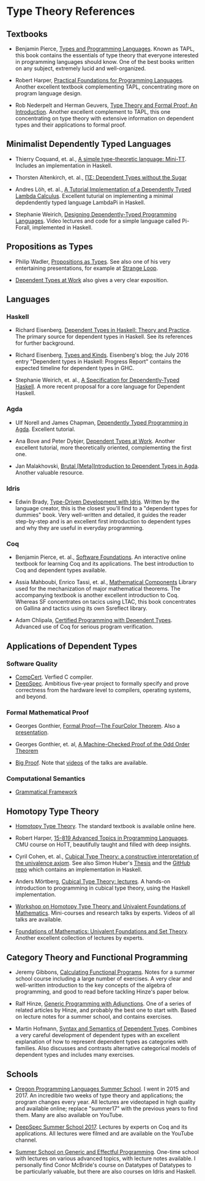 # Type Theory References

## Textbooks

* Benjamin Pierce, [Types and Programming
  Languages](https://www.cis.upenn.edu/~bcpierce/tapl/).  Known as TAPL,
  this book contains the essentials of type theory that everyone
  interested in programming languages should know.  One of the best
  books written on any subject, extremely lucid and well-organized.

* Robert Harper, [Practical Foundations for Programming
  Languages](http://www.cs.cmu.edu/~rwh/pfpl.html).  Another excellent
  textbook complementing TAPL, concentrating more on program language
  design.

* Rob Nederpelt and Herman Geuvers, [Type Theory and Formal Proof: An
  Introduction](https://www.cambridge.org/core/books/type-theory-and-formal-proof/0472640AAD34E045C7F140B46A57A67C).
  Another excellent complement to TAPL, this one concentrating on type
  theory with extensive information on dependent types and their
  applications to formal proof.

## Minimalist Dependently Typed Languages

* Thierry Coquand, et. al., [A simple type-theoretic language:
  Mini-TT](http://www.cse.chalmers.se/~bengt/papers/GKminiTT.pdf).
  Includes an implementation in Haskell.

* Thorsten Altenkirch, et. al., [ΠΣ: Dependent Types without the Sugar](http://www.cs.nott.ac.uk/~psztxa/publ/pisigma-new.pdf)

* Andres Löh, et. al., [A Tutorial Implementation of a Dependently Typed Lambda
  Calculus](https://www.andres-loeh.de/LambdaPi/).
  Excellent tuturial on implementing a minimal depdendently typed language LambdaPi in Haskell.

* Stephanie Weirich, [Designing Dependently-Typed Programming
  Languages](https://www.cs.uoregon.edu/research/summerschool/summer14/curriculum.html).
  Video lectures and code for a simple language called Pi-Forall,
  implemented in Haskell.

## Propositions as Types

* Philip Wadler, [Propositions as
  Types](http://homepages.inf.ed.ac.uk/wadler/papers/propositions-as-types/propositions-as-types.pdf).
  See also one of his very entertaining presentations, for example at
  [Strange Loop](https://www.youtube.com/watch?v=IOiZatlZtGU).

* [Dependent Types at
  Work](http://www.cse.chalmers.se/~peterd/papers/DependentTypesAtWork.pdf)
  also gives a very clear exposition.

## Languages

### Haskell

* Richard Eisenberg, [Dependent Types in Haskell: Theory and
  Practice](http://cs.brynmawr.edu/~rae/papers/2016/thesis/eisenberg-thesis.pdf).
  The primary source for dependent types in Haskell.  See its
  references for further background.

* Richard Eisenberg, [Types and
  Kinds](https://typesandkinds.wordpress.com/).
  Eisenberg's blog; the July 2016 entry "Dependent types in Haskell:
  Progress Report" contains the expected timeline for dependent types
  in GHC.

* Stephanie Weirich, et. al., [A Specification for Dependently-Typed
  Haskell](https://www.seas.upenn.edu/~sweirich/papers/systemd-submission.pdf).
  A more recent proposal for a core language for Dependent Haskell.

### Agda

* Ulf Norell and James Chapman, [Dependently Typed Programming in
  Agda](http://www.cse.chalmers.se/~ulfn/papers/afp08/tutorial.pdf). Excellent tutorial.

* Ana Bove and Peter Dybjer, [Dependent Types at
  Work](http://www.cse.chalmers.se/~peterd/papers/DependentTypesAtWork.pdf).
  Another excellent tutorial, more theoretically oriented, complementing the first one. 

* Jan Malakhovski, [Brutal [Meta]Introduction to Dependent Types in
  Agda](http://oxij.org/note/BrutalDepTypes/).  Another valuable
  resource.

### Idris

* Edwin Brady, [Type-Driven Development with
  Idris](https://www.manning.com/books/type-driven-development-with-idris).
  Written by the language creator, this is the closest you'll find to
  a "dependent types for dummies" book.  Very well-written and
  detailed, it guides the reader step-by-step and is an
  excellent first introduction to dependent types and why they are
  useful in everyday programming.

### Coq

* Benjamin Pierce, et. al., [Software
  Foundations](https://softwarefoundations.cis.upenn.edu/draft/).
  An interactive online textbook for learning Coq and its
  applications. The best introduction to Coq and dependent types
  available.

* Assia Mahboubi, Enrico Tassi, et. al., [Mathematical
  Components](https://math-comp.github.io/mcb/) Library used for the
  mechanization of major mathematical theorems.  The accompanying
  textbook is another excellent introduction to Coq.  Whereas SF
  concentrates on tacics using LTAC, this book concentrates on Gallina
  and tactics using its own Ssreflect library.

* Adam Chlipala, [Certified Programming with Dependent
  Types](http://adam.chlipala.net/cpdt/). Advanced use of Coq for
  serious program verification.

## Applications of Dependent Types

### Software Quality

* [CompCert](http://compcert.inria.fr/).  Verfied C compiler.
* [DeepSpec](https://deepspec.org/main).  Ambitious five-year project
  to formally specify and prove correctness from the hardware level to
  compilers, operating systems, and beyond.

### Formal Mathematical Proof

* Georges Gonthier, [Formal Proof—The FourColor
  Theorem](http://www.ams.org/notices/200811/tx081101382p.pdf).  Also
  a [presentation](https://www.youtube.com/watch?v=yBXGdJw1xBI).

* Georges Gonthier, et. al, [A Machine-Checked Proof of the Odd Order
  Theorem](https://hal.inria.fr/hal-00816699/file/main.pdf)

* [Big Proof](https://www.newton.ac.uk/event/bpr).  Note that [videos](https://www.newton.ac.uk/event/bpr/seminars)
  of the talks are available.

### Computational Semantics

* [Grammatical Framework](http://www.grammaticalframework.org/)

## Homotopy Type Theory

* [Homotopy Type Theory](https://homotopytypetheory.org/). The
  standard textbook is available online here.

* Robert Harper, [15-819 Advanced Topics in Programming
  Languages](https://scs.hosted.panopto.com/Panopto/Pages/Sessions/List.aspx?#folderID="07756bb0-b872-4a4a-95b1-b77ad206dab3").
  CMU course on HoTT, beautifully taught and filled with deep insights.

* Cyril Cohen, et. al., [Cubical Type Theory: a constructive
  interpretation of the univalence
  axiom](https://www.math.ias.edu/~amortberg/papers/cubicaltt.pdf). See
  also Simon Huber's
  [Thesis](http://www.cse.chalmers.se/~simonhu/misc/thesis.pdf) and
  the [GitHub repo](https://github.com/mortberg/cubicaltt) which contains an
  implementation in Haskell.

* Anders Mörtberg, [Cubical Type Theory: lectures](https://github.com/mortberg/cubicaltt/tree/master/lectures).
  A hands-on introduction to programming in cubical type theory, using the Haskell implementation.

* [Workshop on Homotopy Type Theory and Univalent Foundations of Mathematics](http://www.fields.utoronto.ca/activities/15-16/homotopy-type).
  Mini-courses and research talks by experts.  Videos of all talks are available.

* [Foundations of Mathematics: Univalent Foundations and Set Theory](http://fomus.weebly.com/talks-abstracts--videos.html).
  Another excellent collection of lectures by experts.

## Category Theory and Functional Programming

* Jeremy Gibbons, [Calculating Functional Programs](http://www.cs.ox.ac.uk/people/jeremy.gibbons/publications/acmmpc-calcfp.pdf).
  Notes for a summer school course including a large number of exercises.  A very clear and well-written introduction to the
  key concepts of the algebra of programming, and good to read before tackling Hinze's paper below.

* Ralf Hinze, [Generic Programming with
  Adjunctions](http://www.cs.ox.ac.uk/ralf.hinze/publications/LNCS-7470.pdf). One
  of a series of related articles by Hinze, and probably the best one
  to start with.  Based on lecture notes for a summer school, and
  contains exercises.

* Martin Hofmann, [Syntax and Semantics of Dependent
  Types](https://www.tcs.ifi.lmu.de/mitarbeiter/martin-hofmann/pdfs/syntaxandsemanticsof-dependenttypes.pdf).
  Combines a very careful development of dependent types with an excellent explanation of how to represent
  dependent types as categories with families. Also discusses and contrasts alternative categorical models
  of dependent types and includes many exercises.

## Schools

* [Oregon Programming Languages Summer
  School](https://www.cs.uoregon.edu/research/summerschool/summer17/).
  I went in 2015 and 2017.  An incredible two weeks of
  type theory and applications; the program changes every year.  All
  lectures are videotaped in high quality and available online;
  replace "summer17" with the previous years to find them.  Many are
  also available on YouTube.

* [DeepSpec Summer School 2017](https://deepspec.org/event/dsss17/index.html).
  Lectures by experts on Coq and its applications.  All lectures were
  filmed and are available on the YouTube channel.

* [Summer School on Generic and Effectful Programming](https://www.cs.ox.ac.uk/projects/utgp/school/).
  One-time school with lectures on various advanced topics, with lecture notes available.
  I personally find Conor McBride's course on Datatypes of Datatypes to be particularly
  valuable, but there are also courses on Idris and Haskell.